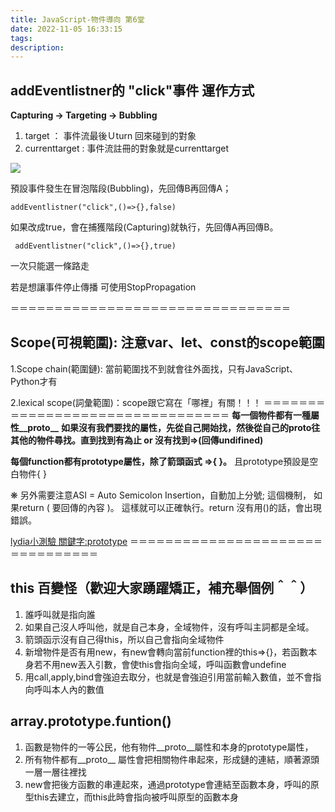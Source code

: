 ```yaml
---
title: JavaScript-物件導向 第6堂
date: 2022-11-05 16:33:15
tags: 
description: 
---
```


## addEventlistner的 "click"事件 運作方式

**Capturing → Targeting → Bubbling**

1. target ： 事件流最後Ｕturn 回來碰到的對象
2. currenttarget : 事件流註冊的對象就是currenttarget

![](https://i.imgur.com/gzrsJyh.png)

預設事件發生在冒泡階段(Bubbling)，先回傳B再回傳A；

```
addEventlistner("click",()=>{},false)
```

如果改成true，會在捕獲階段(Capturing)就執行，先回傳A再回傳B。

```
 addEventlistner("click",()=>{},true)
```

一次只能選一條路走


若是想讓事件停止傳播 可使用StopPropagation


＝＝＝＝＝＝＝＝＝＝＝＝＝＝＝＝＝＝＝＝＝＝＝＝＝＝＝＝＝＝＝＝

## Scope(可視範圍): 注意var、let、const的scope範圍

1.Scope chain(範圍鏈): 當前範圍找不到就會往外面找，只有JavaScript、Python才有

2.lexical scope(詞彙範圍)：scope跟它寫在「哪裡」有關！！！
＝＝＝＝＝＝＝＝＝＝＝＝＝＝＝＝＝＝＝＝＝＝＝＝＝＝＝＝＝＝＝＝
**每一個物件都有一種屬性__proto__**
 **如果沒有我們要找的屬性，先從自己開始找，然後從自己的proto往其他的物件尋找。直到找到有為止 or 沒有找到=>(回傳undifined)**

**每個function都有prototype屬性，除了箭頭函式 =>{ }。**
且prototype預設是空白物件{ }

❋ 另外需要注意ASI = Auto Semicolon Insertion，自動加上分號;
這個機制，
如果return (
    要回傳的內容
)。
這樣就可以正確執行。return 沒有用()的話，會出現錯誤。

[lydia小測驗 關鍵字:prototype](https://github.com/lydiahallie/javascript-questions)
＝＝＝＝＝＝＝＝＝＝＝＝＝＝＝＝＝＝＝＝＝＝＝＝＝＝＝＝＝＝＝＝
## this 百變怪（歡迎大家踴躍矯正，補充舉個例＾＾）

1. 誰呼叫就是指向誰
2. 如果自己沒人呼叫他，就是自己本身，全域物件，沒有呼叫主詞都是全域。
3. 箭頭函示沒有自己得this，所以自己會指向全域物件
4. 新增物件是否有用new，有new會轉向當前function裡的this=>{}，若函數本身若不用new丟入引數，會使this會指向全域，呼叫函數會undefine
5. 用call,apply,bind會強迫去取分，也就是會強迫引用當前輸入數值，並不會指向呼叫本人內的數值

##  array.prototype.funtion()

1. 函數是物件的一等公民，他有物件__proto__屬性和本身的prototype屬性，
2. 所有物件都有__proto__ 屬性會把相關物件串起來，形成鏈的連結，順著源頭一層一層往裡找
3. new會把後方函數的串連起來，通過prototype會連結至函數本身，呼叫的原型this去建立，而this此時會指向被呼叫原型的函數本身
